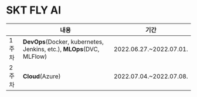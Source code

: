 # SKT FLY AI

| |내용| 기간 |
|----|------|----|
|1주차|**DevOps**(Docker, kubernetes, Jenkins, etc.), **MLOps**(DVC, MLFlow)|2022.06.27.~2022.07.01.|
|2주차|**Cloud**(Azure) | 2022.07.04.~2022.07.08.|
